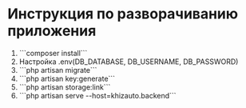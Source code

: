 # Инструкция по разворачиванию приложения
<ol>
    <li>```composer install```</li>
    <li>Настройка .env(DB_DATABASE, DB_USERNAME, DB_PASSWORD)</li>
    <li>```php artisan migrate```</li>
    <li>```php artisan key:generate```</li>
    <li>```php artisan storage:link```</li>
    <li>```php artisan serve --host=khizauto.backend```</li>
</ol>